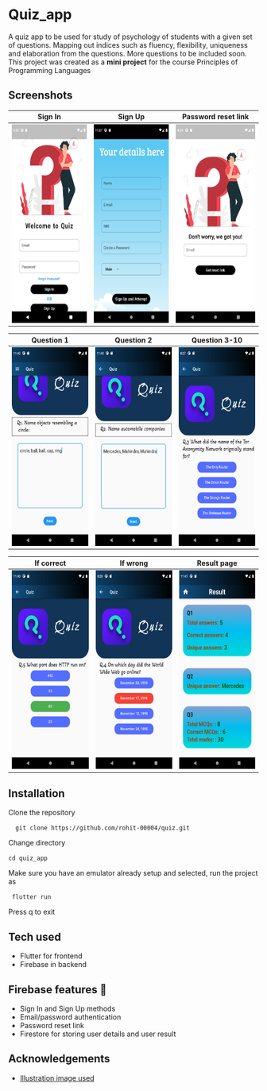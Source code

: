 
# Quiz_app
A quiz app to be used for study of psychology of students with a given set of
questions. Mapping out indices such as fluency, flexibility, uniqueness and elaboration from the questions.
More questions to be included soon.
This project was created as a **mini project** for the course Principles of Programming Languages




## Screenshots

Sign In                    |  Sign Up                  |  Password reset link
:-------------------------:|:-------------------------:|:-------------------------:
<img src="/screenshots/Sign_In.png" height = 400> | <img src="screenshots/Sign_Up.png" height = 400> | <img src="screenshots/Password reset.png" height = 400>

Question 1                   |  Question 2                  |  Question 3-10
:-------------------------:|:-------------------------:|:-------------------------:
<img src="/screenshots/ques_1.png" height = 400> | <img src="screenshots/ques_2.png" height = 400> | <img src="screenshots/mcq_ques.png" height = 400>

If correct                 |  If wrong                 |  Result page
:-------------------------:|:-------------------------:|:-------------------------:
<img src="/screenshots/correct_ans.png" height = 400> | <img src="screenshots/wrong_ans.png" height = 400> | <img src="screenshots/Result.png" height = 400>


## Installation

Clone the repository

```
  git clone https://github.com/rohit-00004/quiz.git
```

Change directory
```
cd quiz_app
```

Make sure you have an emulator already setup and selected, run the project as
```
 flutter run 
```
Press q to exit 


    
## Tech used 

- Flutter for frontend
- Firebase in backend



## Firebase features 🚀

- Sign In and Sign Up methods
- Email/password authentication
- Password reset link
- Firestore for storing user details and user result 
## Acknowledgements

 - [Illustration image used](https://www.freepik.com/free-vector/questions-concept-illustration_7191139.htm)
 

